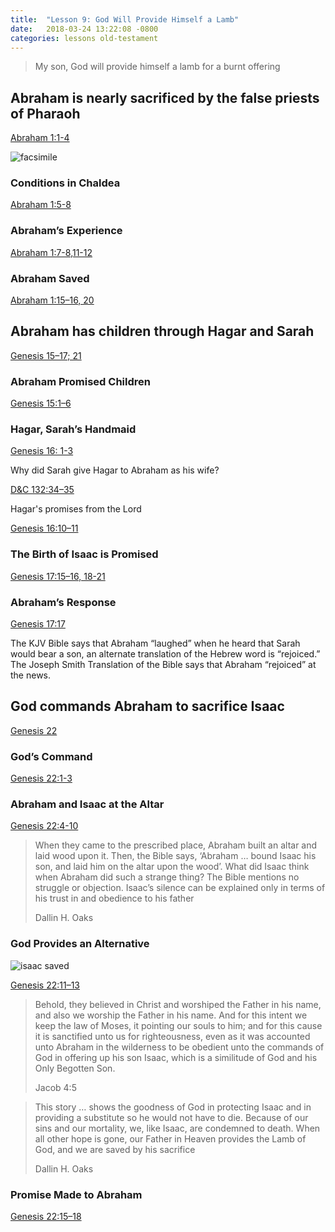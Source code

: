 ```yaml
---
title:  "Lesson 9: God Will Provide Himself a Lamb"
date:   2018-03-24 13:22:08 -0800
categories: lessons old-testament
---
```


> My son, God will provide himself a lamb for a burnt offering

## Abraham is nearly sacrificed by the false priests of Pharaoh

[Abraham 1:1-4](https://www.lds.org/scriptures/pgp/abr/1.1-4?lang=eng#0)

![facsimile](https://broadcast.lds.org/crowdsource/mobile/images/1241077/d94e124c51a346db884f45373fa31b35/2660x2522.jpg)


### Conditions in Chaldea

[Abraham 1:5-8](https://www.lds.org/scriptures/pgp/abr/1.5-8?lang=eng#5)

### Abraham’s Experience

[Abraham 1:7-8,11-12](https://www.lds.org/scriptures/pgp/abr/1.7-8%2C11-12?lang=eng#7)

### Abraham Saved

[Abraham 1:15–16, 20](https://www.lds.org/scriptures/pgp/abr/1.15-16%2C20?lang=eng#15)


## Abraham has children through Hagar and Sarah

[Genesis 15–17; 21](https://www.lds.org/scriptures/ot/gen/15?lang=eng)

### Abraham Promised Children

[Genesis 15:1–6](https://www.lds.org/scriptures/ot/gen/15.1-6?lang=eng#1)

### Hagar, Sarah’s Handmaid

[Genesis 16: 1-3](https://www.lds.org/scriptures/ot/gen/16.1-3?lang=eng#1)

Why did Sarah give Hagar to Abraham as his wife?

[D&C 132:34–35](https://www.lds.org/scriptures/dc-testament/dc/132.34-35?lang=eng#33)

Hagar's promises from the Lord

[Genesis 16:10–11](https://www.lds.org/scriptures/ot/gen/16.10-11?lang=eng#10)

### The Birth of Isaac is Promised

[Genesis 17:15–16, 18-21](https://www.lds.org/scriptures/ot/gen/17.15-16%2C18-21?lang=eng#15)

### Abraham’s Response

[Genesis 17:17](https://www.lds.org/scriptures/ot/gen/17.17?lang=eng#17)

The KJV Bible says that Abraham “laughed” when he heard that Sarah would bear a son, an alternate translation of the Hebrew word is “rejoiced.” 
The Joseph Smith Translation of the Bible says that Abraham “rejoiced” at the news.


## God commands Abraham to sacrifice Isaac

[Genesis 22](https://www.lds.org/scriptures/ot/gen/22?lang=eng)

### God’s Command

[Genesis 22:1-3](https://www.lds.org/scriptures/ot/gen/22.1-3?lang=eng#1)

### Abraham and Isaac at the Altar

[Genesis 22:4-10](https://www.lds.org/scriptures/ot/gen/22.4-10?lang=eng#4)

> When they came to the prescribed place, Abraham built an altar and laid wood upon it. Then, the Bible says, ‘Abraham … bound Isaac his son, and laid him on the altar upon the wood’. What did Isaac think when Abraham did such a strange thing? The Bible mentions no struggle or objection. Isaac’s silence can be explained only in terms of his trust in and obedience to his father
> 
> Dallin H. Oaks

### God Provides an Alternative

![isaac saved](https://upload.wikimedia.org/wikipedia/commons/6/60/Sacrifice_of_Isaac-Caravaggio_%28Uffizi%29.jpg)

[Genesis 22:11–13](https://www.lds.org/scriptures/ot/gen/22.11-13?lang=eng#11)

> Behold, they believed in Christ and worshiped the Father in his name, and also we worship the Father in his name. And for this intent we keep the law of Moses, it pointing our souls to him; and for this cause it is sanctified unto us for righteousness, even as it was accounted unto Abraham in the wilderness to be obedient unto the commands of God in offering up his son Isaac, which is a similitude of God and his Only Begotten Son.
>
> Jacob 4:5


> This story … shows the goodness of God in protecting Isaac and in providing a substitute so he would not have to die. Because of our sins and our mortality, we, like Isaac, are condemned to death. When all other hope is gone, our Father in Heaven provides the Lamb of God, and we are saved by his sacrifice
>
> Dallin H. Oaks


### Promise Made to Abraham

[Genesis 22:15–18](https://www.lds.org/scriptures/ot/gen/22.15-18?lang=eng#15)
